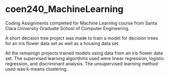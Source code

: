 # coen240_MachineLearning
Coding Assignments completed for Machine Learning course from  Santa Clara University Graduate School of Computer Engineering.

A short decision tree project was made to train a model for decision trees for an iris flower data set as well as a housing data set.

All the remainign projects trained models using data from an iris flower data set.  The supervised learning algorithms used were linear regression, logistic regression, and discriminant analysis.  The unsupervised learning method used was k-means clustering.

